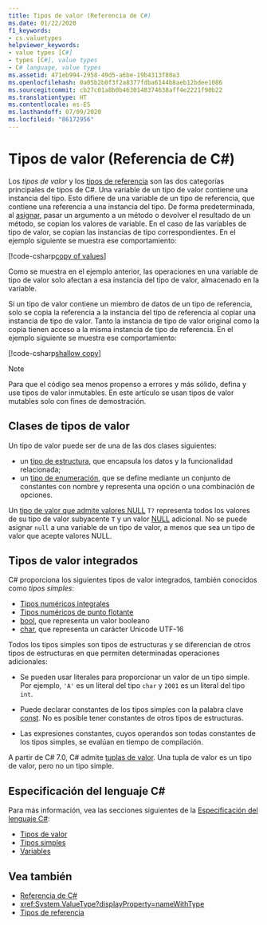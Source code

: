 ```yaml
---
title: Tipos de valor (Referencia de C#)
ms.date: 01/22/2020
f1_keywords:
- cs.valuetypes
helpviewer_keywords:
- value types [C#]
- types [C#], value types
- C# language, value types
ms.assetid: 471eb994-2958-49d5-a6be-19b4313f80a3
ms.openlocfilehash: 0a05b2b0f3f2a8377fdba6144b8aeb12bdee1086
ms.sourcegitcommit: cb27c01a8b0b4630148374638aff4e2221f90b22
ms.translationtype: HT
ms.contentlocale: es-ES
ms.lasthandoff: 07/09/2020
ms.locfileid: "86172956"
---
```

# <a name="value-types-c-reference"></a>Tipos de valor (Referencia de C#)

Los *tipos de valor* y los [tipos de referencia](../keywords/reference-types.md) son las dos categorías principales de tipos de C#. Una variable de un tipo de valor contiene una instancia del tipo. Esto difiere de una variable de un tipo de referencia, que contiene una referencia a una instancia del tipo. De forma predeterminada, al [asignar](../operators/assignment-operator.md), pasar un argumento a un método o devolver el resultado de un método, se copian los valores de variable. En el caso de las variables de tipo de valor, se copian las instancias de tipo correspondientes. En el ejemplo siguiente se muestra ese comportamiento:

[!code-csharp[copy of values](snippets/ValueTypes.cs#ValueTypeCopied)]

Como se muestra en el ejemplo anterior, las operaciones en una variable de tipo de valor solo afectan a esa instancia del tipo de valor, almacenado en la variable.

Si un tipo de valor contiene un miembro de datos de un tipo de referencia, solo se copia la referencia a la instancia del tipo de referencia al copiar una instancia de tipo de valor. Tanto la instancia de tipo de valor original como la copia tienen acceso a la misma instancia de tipo de referencia. En el ejemplo siguiente se muestra ese comportamiento:

[!code-csharp[shallow copy](snippets/ValueTypes.cs#ShallowCopy)]

> [!NOTE]
> Para que el código sea menos propenso a errores y más sólido, defina y use tipos de valor inmutables. En este artículo se usan tipos de valor mutables solo con fines de demostración.

## <a name="kinds-of-value-types"></a>Clases de tipos de valor

Un tipo de valor puede ser de una de las dos clases siguientes:

- un [tipo de estructura](struct.md), que encapsula los datos y la funcionalidad relacionada;
- un [tipo de enumeración](enum.md), que se define mediante un conjunto de constantes con nombre y representa una opción o una combinación de opciones.

Un [tipo de valor que admite valores NULL](nullable-value-types.md) `T?` representa todos los valores de su tipo de valor subyacente `T` y un valor [NULL](../keywords/null.md) adicional. No se puede asignar `null` a una variable de un tipo de valor, a menos que sea un tipo de valor que acepte valores NULL.

## <a name="built-in-value-types"></a>Tipos de valor integrados

C# proporciona los siguientes tipos de valor integrados, también conocidos como *tipos simples*:

- [Tipos numéricos integrales](integral-numeric-types.md)
- [Tipos numéricos de punto flotante](floating-point-numeric-types.md)
- [bool](bool.md), que representa un valor booleano
- [char](char.md), que representa un carácter Unicode UTF-16

Todos los tipos simples son tipos de estructuras y se diferencian de otros tipos de estructuras en que permiten determinadas operaciones adicionales:

- Se pueden usar literales para proporcionar un valor de un tipo simple. Por ejemplo, `'A'` es un literal del tipo `char` y `2001` es un literal del tipo `int`.

- Puede declarar constantes de los tipos simples con la palabra clave [const](../keywords/const.md). No es posible tener constantes de otros tipos de estructuras.

- Las expresiones constantes, cuyos operandos son todas constantes de los tipos simples, se evalúan en tiempo de compilación.

A partir de C# 7.0, C# admite [tuplas de valor](value-tuples.md). Una tupla de valor es un tipo de valor, pero no un tipo simple.

## <a name="c-language-specification"></a>Especificación del lenguaje C#

Para más información, vea las secciones siguientes de la [Especificación del lenguaje C#](~/_csharplang/spec/introduction.md):

- [Tipos de valor](~/_csharplang/spec/types.md#value-types)
- [Tipos simples](~/_csharplang/spec/types.md#simple-types)
- [Variables](~/_csharplang/spec/variables.md)

## <a name="see-also"></a>Vea también

- [Referencia de C#](../index.md)
- <xref:System.ValueType?displayProperty=nameWithType>
- [Tipos de referencia](../keywords/reference-types.md)
